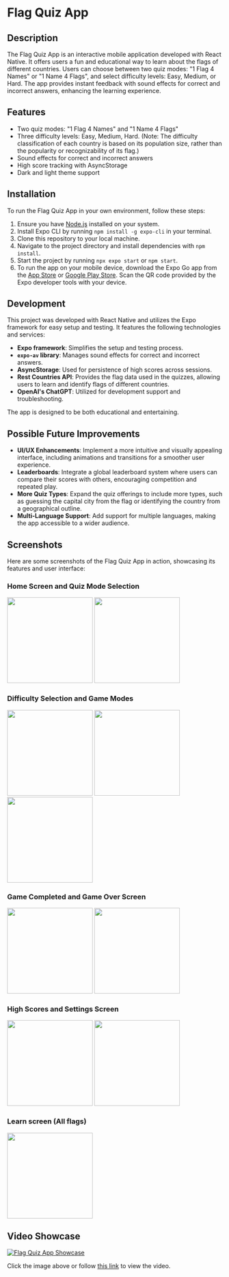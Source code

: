 # Flag Quiz App

## Description
The Flag Quiz App is an interactive mobile application developed with React Native. It offers users a fun and educational way to learn about the flags of different countries. Users can choose between two quiz modes: "1 Flag 4 Names" or "1 Name 4 Flags", and select difficulty levels: Easy, Medium, or Hard. The app provides instant feedback with sound effects for correct and incorrect answers, enhancing the learning experience.

## Features
- Two quiz modes: "1 Flag 4 Names" and "1 Name 4 Flags"
- Three difficulty levels: Easy, Medium, Hard. (Note: The difficulty classification of each country is based on its population size, rather than the popularity or recognizability of its flag.)
- Sound effects for correct and incorrect answers
- High score tracking with AsyncStorage
- Dark and light theme support

## Installation

To run the Flag Quiz App in your own environment, follow these steps:

1. Ensure you have [Node.js](https://nodejs.org/) installed on your system.
2. Install Expo CLI by running `npm install -g expo-cli` in your terminal.
3. Clone this repository to your local machine.
4. Navigate to the project directory and install dependencies with `npm install`.
5. Start the project by running `npx expo start` or `npm start`. 
6. To run the app on your mobile device, download the Expo Go app from the [App Store](https://apps.apple.com/app/expo-go/id982107779) or [Google Play Store](https://play.google.com/store/apps/details?id=host.exp.exponent&referrer=www). Scan the QR code provided by the Expo developer tools with your device.

## Development

This project was developed with React Native and utilizes the Expo framework for easy setup and testing. It features the following technologies and services:

- **Expo framework**: Simplifies the setup and testing process.
- **`expo-av` library**: Manages sound effects for correct and incorrect answers.
- **AsyncStorage**: Used for persistence of high scores across sessions.
- **Rest Countries API**: Provides the flag data used in the quizzes, allowing users to learn and identify flags of different countries.
- **OpenAI's ChatGPT**: Utilized for development support and troubleshooting.


The app is designed to be both educational and entertaining. 

## Possible Future Improvements

- **UI/UX Enhancements**: Implement a more intuitive and visually appealing interface, including animations and transitions for a smoother user experience.
- **Leaderboards**: Integrate a global leaderboard system where users can compare their scores with others, encouraging competition and repeated play.
- **More Quiz Types**: Expand the quiz offerings to include more types, such as guessing the capital city from the flag or identifying the country from a geographical outline.
- **Multi-Language Support**: Add support for multiple languages, making the app accessible to a wider audience.

## Screenshots

Here are some screenshots of the Flag Quiz App in action, showcasing its features and user interface:

### Home Screen and Quiz Mode Selection
<img src="screenshots/homescreen.PNG" width="200"> <img src="screenshots/quizmodeselection.PNG" width="200">

### Difficulty Selection and Game Modes
<img src="screenshots/difficultyselection.PNG" width="200"> <img src="screenshots/gamemodeflagtoname.PNG" width="200"> <img src="screenshots/gamemodenametoflag.PNG" width="200">

### Game Completed and Game Over Screen
<img src="screenshots/gamecompleted.PNG" width="200"> <img src="screenshots/gameoverscreen.PNG" width="200">

### High Scores and Settings Screen
<img src="screenshots/highscores.PNG" width="200"> <img src="screenshots/settingsscreen.PNG" width="200">

### Learn screen (All flags)
<img src="screenshots/allcountries.PNG" width="200">


## Video Showcase

[![Flag Quiz App Showcase](https://img.youtube.com/vi/BaH-leAFv4Y/0.jpg)](https://youtu.be/BaH-leAFv4Y?si=4GZ0Kla-A14JTEDn)

Click the image above or follow [this link](https://youtu.be/BaH-leAFv4Y?si=4GZ0Kla-A14JTEDn) to view the video.

